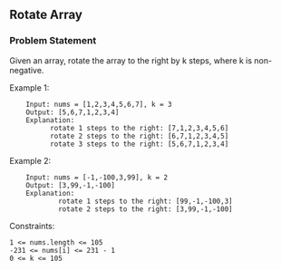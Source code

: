 ## Rotate Array
### Problem Statement
Given an array, rotate the array to the right by k steps, where k is non-negative.

 


Example 1:
```
    Input: nums = [1,2,3,4,5,6,7], k = 3
    Output: [5,6,7,1,2,3,4]
    Explanation:
          rotate 1 steps to the right: [7,1,2,3,4,5,6]
          rotate 2 steps to the right: [6,7,1,2,3,4,5]
          rotate 3 steps to the right: [5,6,7,1,2,3,4]
```

Example 2:
```
    Input: nums = [-1,-100,3,99], k = 2
    Output: [3,99,-1,-100]
    Explanation: 
            rotate 1 steps to the right: [99,-1,-100,3]
            rotate 2 steps to the right: [3,99,-1,-100]
```

Constraints:
```
1 <= nums.length <= 105
-231 <= nums[i] <= 231 - 1
0 <= k <= 105
```
